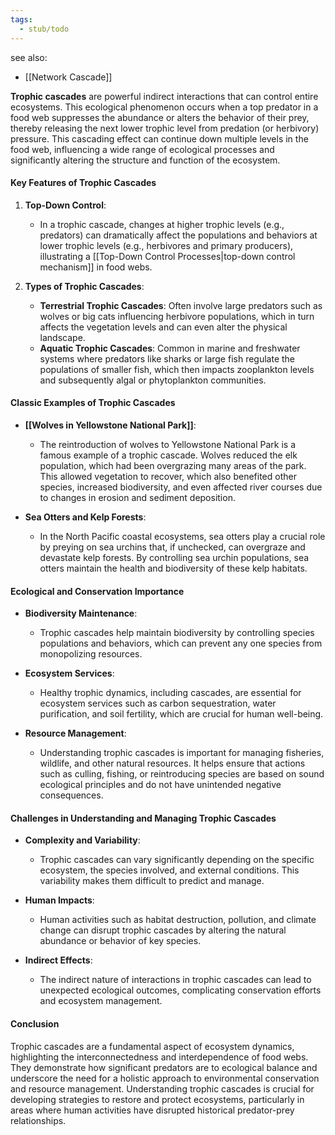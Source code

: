 ```yaml
---
tags:
  - stub/todo
---
```

see also:
- [[Network Cascade]]

**Trophic cascades** are powerful indirect interactions that can control entire ecosystems. This ecological phenomenon occurs when a top predator in a food web suppresses the abundance or alters the behavior of their prey, thereby releasing the next lower trophic level from predation (or herbivory) pressure. This cascading effect can continue down multiple levels in the food web, influencing a wide range of ecological processes and significantly altering the structure and function of the ecosystem.

#### Key Features of Trophic Cascades

1. **Top-Down Control**:
   - In a trophic cascade, changes at higher trophic levels (e.g., predators) can dramatically affect the populations and behaviors at lower trophic levels (e.g., herbivores and primary producers), illustrating a [[Top-Down Control Processes|top-down control mechanism]] in food webs.

2. **Types of Trophic Cascades**:
   - **Terrestrial Trophic Cascades**: Often involve large predators such as wolves or big cats influencing herbivore populations, which in turn affects the vegetation levels and can even alter the physical landscape.
   - **Aquatic Trophic Cascades**: Common in marine and freshwater systems where predators like sharks or large fish regulate the populations of smaller fish, which then impacts zooplankton levels and subsequently algal or phytoplankton communities.

#### Classic Examples of Trophic Cascades

- **[[Wolves in Yellowstone National Park]]**:
  - The reintroduction of wolves to Yellowstone National Park is a famous example of a trophic cascade. Wolves reduced the elk population, which had been overgrazing many areas of the park. This allowed vegetation to recover, which also benefited other species, increased biodiversity, and even affected river courses due to changes in erosion and sediment deposition.
  
- **Sea Otters and Kelp Forests**:
  - In the North Pacific coastal ecosystems, sea otters play a crucial role by preying on sea urchins that, if unchecked, can overgraze and devastate kelp forests. By controlling sea urchin populations, sea otters maintain the health and biodiversity of these kelp habitats.

#### Ecological and Conservation Importance

- **Biodiversity Maintenance**:
  - Trophic cascades help maintain biodiversity by controlling species populations and behaviors, which can prevent any one species from monopolizing resources.
  
- **Ecosystem Services**:
  - Healthy trophic dynamics, including cascades, are essential for ecosystem services such as carbon sequestration, water purification, and soil fertility, which are crucial for human well-being.
  
- **Resource Management**:
  - Understanding trophic cascades is important for managing fisheries, wildlife, and other natural resources. It helps ensure that actions such as culling, fishing, or reintroducing species are based on sound ecological principles and do not have unintended negative consequences.

#### Challenges in Understanding and Managing Trophic Cascades

- **Complexity and Variability**:
  - Trophic cascades can vary significantly depending on the specific ecosystem, the species involved, and external conditions. This variability makes them difficult to predict and manage.
  
- **Human Impacts**:
  - Human activities such as habitat destruction, pollution, and climate change can disrupt trophic cascades by altering the natural abundance or behavior of key species.
  
- **Indirect Effects**:
  - The indirect nature of interactions in trophic cascades can lead to unexpected ecological outcomes, complicating conservation efforts and ecosystem management.

#### Conclusion

Trophic cascades are a fundamental aspect of ecosystem dynamics, highlighting the interconnectedness and interdependence of food webs. They demonstrate how significant predators are to ecological balance and underscore the need for a holistic approach to environmental conservation and resource management. Understanding trophic cascades is crucial for developing strategies to restore and protect ecosystems, particularly in areas where human activities have disrupted historical predator-prey relationships.
